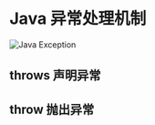 # Java 异常处理机制

![Java Exception](/Users/codeme/IdeaProjects/thinking-in-java/doc/assets/JavaException.png)

## throws 声明异常

## throw 抛出异常

